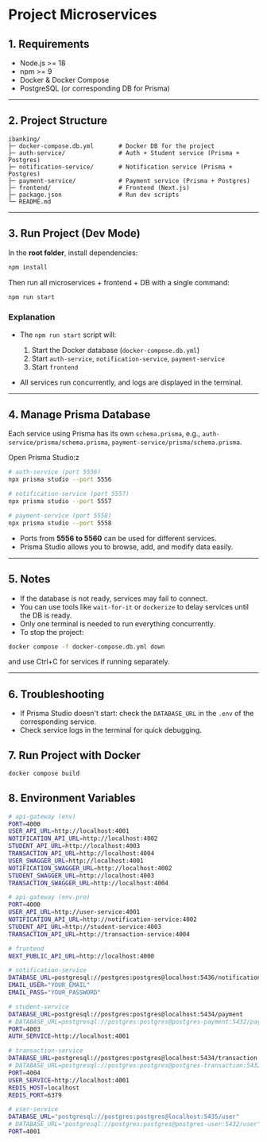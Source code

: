 # Project Microservices

## 1. Requirements

- Node.js >= 18
- npm >= 9
- Docker & Docker Compose
- PostgreSQL (or corresponding DB for Prisma)

---

## 2. Project Structure

```
ibanking/
├─ docker-compose.db.yml       # Docker DB for the project
├─ auth-service/               # Auth + Student service (Prisma + Postgres)
├─ notification-service/       # Notification service (Prisma + Postgres)
├─ payment-service/            # Payment service (Prisma + Postgres)
├─ frontend/                   # Frontend (Next.js)
├─ package.json                # Run dev scripts
└─ README.md
```

---

## 3. Run Project (Dev Mode)

In the **root folder**, install dependencies:

```bash
npm install
```

Then run all microservices + frontend + DB with a single command:

```bash
npm run start
```

### Explanation

- The `npm run start` script will:

  1. Start the Docker database (`docker-compose.db.yml`)
  2. Start `auth-service`, `notification-service`, `payment-service`
  3. Start `frontend`

- All services run concurrently, and logs are displayed in the terminal.

---

## 4. Manage Prisma Database

Each service using Prisma has its own `schema.prisma`, e.g., `auth-service/prisma/schema.prisma`, `payment-service/prisma/schema.prisma`.

Open Prisma Studio:z

```bash
# auth-service (port 5556)
npx prisma studio --port 5556

# notification-service (port 5557)
npx prisma studio --port 5557

# payment-service (port 5558)
npx prisma studio --port 5558
```

- Ports from **5556 to 5560** can be used for different services.
- Prisma Studio allows you to browse, add, and modify data easily.

---

## 5. Notes

- If the database is not ready, services may fail to connect.
- You can use tools like `wait-for-it` or `dockerize` to delay services until the DB is ready.
- Only one terminal is needed to run everything concurrently.
- To stop the project:

```bash
docker compose -f docker-compose.db.yml down
```

and use Ctrl+C for services if running separately.

---

## 6. Troubleshooting

- If Prisma Studio doesn't start: check the `DATABASE_URL` in the `.env` of the corresponding service.
- Check service logs in the terminal for quick debugging.

## 7. Run Project with Docker

```bash
docker compose build
```

## 8. Environment Variables

```bash
# api-gateway (env)
PORT=4000
USER_API_URL=http://localhost:4001
NOTIFICATION_API_URL=http://localhost:4002
STUDENT_API_URL=http://localhost:4003
TRANSACTION_API_URL=http://localhost:4004
USER_SWAGGER_URL=http://localhost:4001
NOTIFICATION_SWAGGER_URL=http://localhost:4002
STUDENT_SWAGGER_URL=http://localhost:4003
TRANSACTION_SWAGGER_URL=http://localhost:4004

# api-gateway (env.pro)
PORT=4000
USER_API_URL=http://user-service:4001
NOTIFICATION_API_URL=http://notification-service:4002
STUDENT_API_URL=http://student-service:4003
TRANSACTION_API_URL=http://transaction-service:4004

# frontend
NEXT_PUBLIC_API_URL=http://localhost:4000

# notification-service
DATABASE_URL=postgresql://postgres:postgres@localhost:5436/notification
EMAIL_USER="YOUR_EMAIL"
EMAIL_PASS="YOUR_PASSWORD"

# student-service
DATABASE_URL=postgresql://postgres:postgres@localhost:5434/payment
# DATABASE_URL=postgresql://postgres:postgres@postgres-payment:5432/payment
PORT=4003
AUTH_SERVICE=http://localhost:4001

# transaction-service
DATABASE_URL=postgresql://postgres:postgres@localhost:5434/transaction
# DATABASE_URL=postgresql://postgres:postgres@postgres-transaction:5432/transaction
PORT=4004
USER_SERVICE=http://localhost:4001
REDIS_HOST=localhost
REDIS_PORT=6379

# user-service
DATABASE_URL="postgresql://postgres:postgres@localhost:5435/user"
# DATABASE_URL="postgresql://postgres:postgres@postgres-user:5432/user"
PORT=4001
```